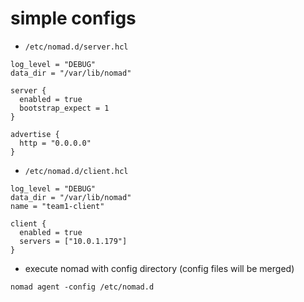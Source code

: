 # simple configs
- `/etc/nomad.d/server.hcl`
```
log_level = "DEBUG"
data_dir = "/var/lib/nomad"

server {
  enabled = true
  bootstrap_expect = 1
}

advertise {
  http = "0.0.0.0"
}
```

- `/etc/nomad.d/client.hcl`
```
log_level = "DEBUG"
data_dir = "/var/lib/nomad"
name = "team1-client"

client {
  enabled = true
  servers = ["10.0.1.179"]
}
```

- execute nomad with config directory (config files will be merged)
```
nomad agent -config /etc/nomad.d
```
